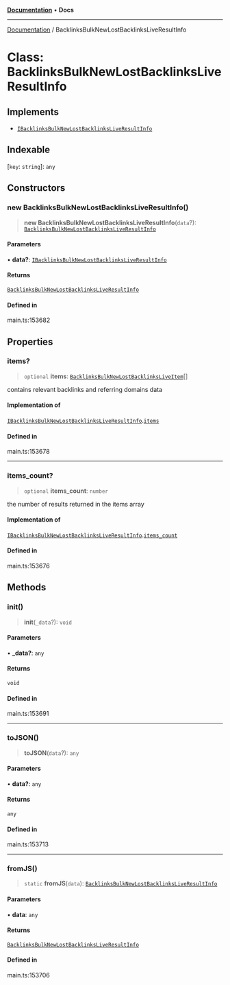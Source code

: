 [**Documentation**](../README.md) • **Docs**

***

[Documentation](../README.md) / BacklinksBulkNewLostBacklinksLiveResultInfo

# Class: BacklinksBulkNewLostBacklinksLiveResultInfo

## Implements

- [`IBacklinksBulkNewLostBacklinksLiveResultInfo`](../interfaces/IBacklinksBulkNewLostBacklinksLiveResultInfo.md)

## Indexable

 \[`key`: `string`\]: `any`

## Constructors

### new BacklinksBulkNewLostBacklinksLiveResultInfo()

> **new BacklinksBulkNewLostBacklinksLiveResultInfo**(`data`?): [`BacklinksBulkNewLostBacklinksLiveResultInfo`](BacklinksBulkNewLostBacklinksLiveResultInfo.md)

#### Parameters

• **data?**: [`IBacklinksBulkNewLostBacklinksLiveResultInfo`](../interfaces/IBacklinksBulkNewLostBacklinksLiveResultInfo.md)

#### Returns

[`BacklinksBulkNewLostBacklinksLiveResultInfo`](BacklinksBulkNewLostBacklinksLiveResultInfo.md)

#### Defined in

main.ts:153682

## Properties

### items?

> `optional` **items**: [`BacklinksBulkNewLostBacklinksLiveItem`](BacklinksBulkNewLostBacklinksLiveItem.md)[]

contains relevant backlinks and referring domains data

#### Implementation of

[`IBacklinksBulkNewLostBacklinksLiveResultInfo`](../interfaces/IBacklinksBulkNewLostBacklinksLiveResultInfo.md).[`items`](../interfaces/IBacklinksBulkNewLostBacklinksLiveResultInfo.md#items)

#### Defined in

main.ts:153678

***

### items\_count?

> `optional` **items\_count**: `number`

the number of results returned in the items array

#### Implementation of

[`IBacklinksBulkNewLostBacklinksLiveResultInfo`](../interfaces/IBacklinksBulkNewLostBacklinksLiveResultInfo.md).[`items_count`](../interfaces/IBacklinksBulkNewLostBacklinksLiveResultInfo.md#items_count)

#### Defined in

main.ts:153676

## Methods

### init()

> **init**(`_data`?): `void`

#### Parameters

• **\_data?**: `any`

#### Returns

`void`

#### Defined in

main.ts:153691

***

### toJSON()

> **toJSON**(`data`?): `any`

#### Parameters

• **data?**: `any`

#### Returns

`any`

#### Defined in

main.ts:153713

***

### fromJS()

> `static` **fromJS**(`data`): [`BacklinksBulkNewLostBacklinksLiveResultInfo`](BacklinksBulkNewLostBacklinksLiveResultInfo.md)

#### Parameters

• **data**: `any`

#### Returns

[`BacklinksBulkNewLostBacklinksLiveResultInfo`](BacklinksBulkNewLostBacklinksLiveResultInfo.md)

#### Defined in

main.ts:153706
